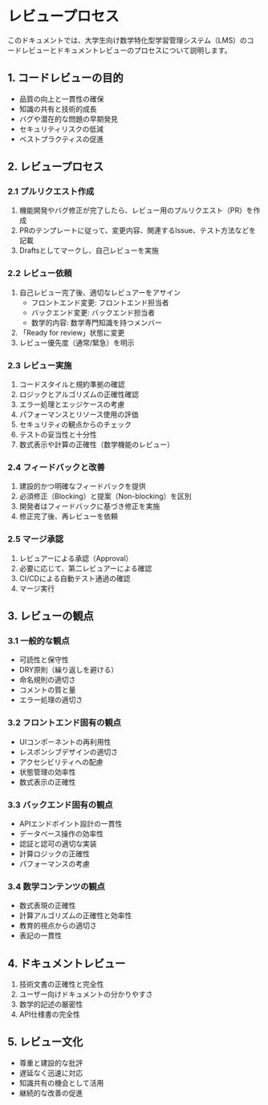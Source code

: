 # レビュープロセス

このドキュメントでは、大学生向け数学特化型学習管理システム（LMS）のコードレビューとドキュメントレビューのプロセスについて説明します。

## 1. コードレビューの目的

- 品質の向上と一貫性の確保
- 知識の共有と技術的成長
- バグや潜在的な問題の早期発見
- セキュリティリスクの低減
- ベストプラクティスの促進

## 2. レビュープロセス

### 2.1 プルリクエスト作成

1. 機能開発やバグ修正が完了したら、レビュー用のプルリクエスト（PR）を作成
2. PRのテンプレートに従って、変更内容、関連するIssue、テスト方法などを記載
3. Draftsとしてマークし、自己レビューを実施

### 2.2 レビュー依頼

1. 自己レビュー完了後、適切なレビュアーをアサイン
   - フロントエンド変更: フロントエンド担当者
   - バックエンド変更: バックエンド担当者
   - 数学的内容: 数学専門知識を持つメンバー
2. 「Ready for review」状態に変更
3. レビュー優先度（通常/緊急）を明示

### 2.3 レビュー実施

1. コードスタイルと規約準拠の確認
2. ロジックとアルゴリズムの正確性確認
3. エラー処理とエッジケースの考慮
4. パフォーマンスとリソース使用の評価
5. セキュリティの観点からのチェック
6. テストの妥当性と十分性
7. 数式表示や計算の正確性（数学機能のレビュー）

### 2.4 フィードバックと改善

1. 建設的かつ明確なフィードバックを提供
2. 必須修正（Blocking）と提案（Non-blocking）を区別
3. 開発者はフィードバックに基づき修正を実施
4. 修正完了後、再レビューを依頼

### 2.5 マージ承認

1. レビュアーによる承認（Approval）
2. 必要に応じて、第二レビュアーによる確認
3. CI/CDによる自動テスト通過の確認
4. マージ実行

## 3. レビューの観点

### 3.1 一般的な観点

- 可読性と保守性
- DRY原則（繰り返しを避ける）
- 命名規則の適切さ
- コメントの質と量
- エラー処理の適切さ

### 3.2 フロントエンド固有の観点

- UIコンポーネントの再利用性
- レスポンシブデザインの適切さ
- アクセシビリティへの配慮
- 状態管理の効率性
- 数式表示の正確性

### 3.3 バックエンド固有の観点

- APIエンドポイント設計の一貫性
- データベース操作の効率性
- 認証と認可の適切な実装
- 計算ロジックの正確性
- パフォーマンスの考慮

### 3.4 数学コンテンツの観点

- 数式表現の正確性
- 計算アルゴリズムの正確性と効率性
- 教育的視点からの適切さ
- 表記の一貫性

## 4. ドキュメントレビュー

1. 技術文書の正確性と完全性
2. ユーザー向けドキュメントの分かりやすさ
3. 数学的記述の厳密性
4. API仕様書の完全性

## 5. レビュー文化

- 尊重と建設的な批評
- 遅延なく迅速に対応
- 知識共有の機会として活用
- 継続的な改善の促進
